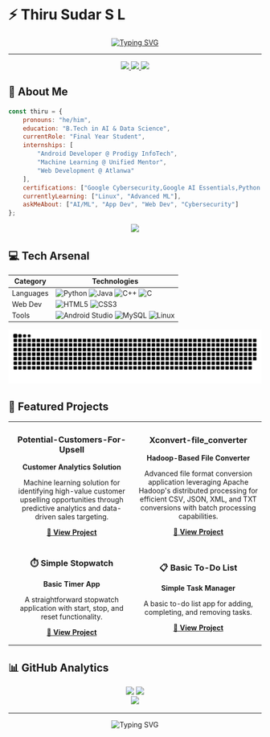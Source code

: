 # ⚡ Thiru Sudar S L

<div align="center">
  
[![Typing SVG](https://readme-typing-svg.herokuapp.com?font=Poppins&weight=700&size=28&pause=1000&color=00E9F7&center=true&vCenter=true&random=false&width=600&lines=AI+%26+Data+Science+Student+🎓;Android+Developer+📱;Machine+Learning+Enthusiast+🤖;Full+Stack+Developer+💻)](https://git.io/typing-svg)

-------------------

<p align="center">
    <a href="https://www.linkedin.com/in/thirusudar">
        <img src="https://img.shields.io/badge/LinkedIn-0077B5?style=for-the-badge&logo=linkedin&logoColor=white"/>
    </a>
    <a href="mailto:your.email@example.com">
        <img src="https://img.shields.io/badge/Gmail-D14836?style=for-the-badge&logo=gmail&logoColor=white"/>
    </a>
    <img src="https://komarev.com/ghpvc/?username=thirusudar03092003&style=for-the-badge&color=00e9f7"/>
</p>

</div>

## 🚀 About Me

```javascript
const thiru = {
    pronouns: "he/him",
    education: "B.Tech in AI & Data Science",
    currentRole: "Final Year Student",
    internships: [
        "Android Developer @ Prodigy InfoTech",
        "Machine Learning @ Unified Mentor",
        "Web Development @ Atlanwa"
    ],
    certifications: ["Google Cybersecurity,Google AI Essentials,Python Crash Course Certificate,Power BI & Tableau for Data Visualization"],
    currentlyLearning: ["Linux", "Advanced ML"],
    askMeAbout: ["AI/ML", "App Dev", "Web Dev", "Cybersecurity"]
};
```

<div align="center">
  <img src="https://github-stats-alpha.vercel.app/api?username=thirusudar03092003&cc=22272e&tc=37BCF6&ic=fff&bc=0000" width="600">
</div>

## 💻 Tech Arsenal 

<div align="center">

| Category | Technologies |
|----------|-------------|
| Languages | ![Python](https://img.shields.io/badge/Python-3776AB?style=for-the-badge&logo=python&logoColor=white) ![Java](https://img.shields.io/badge/Java-ED8B00?style=for-the-badge&logo=openjdk&logoColor=white) ![C++](https://img.shields.io/badge/C++-00599C?style=for-the-badge&logo=c%2B%2B&logoColor=white) ![C](https://img.shields.io/badge/C-00599C?style=for-the-badge&logo=c&logoColor=white) |
| Web Dev | ![HTML5](https://img.shields.io/badge/HTML5-E34F26?style=for-the-badge&logo=html5&logoColor=white) ![CSS3](https://img.shields.io/badge/CSS3-1572B6?style=for-the-badge&logo=css3&logoColor=white) |
| Tools | ![Android Studio](https://img.shields.io/badge/Android_Studio-3DDC84?style=for-the-badge&logo=android-studio&logoColor=white) ![MySQL](https://img.shields.io/badge/MySQL-00000F?style=for-the-badge&logo=mysql&logoColor=white) ![Linux](https://img.shields.io/badge/Linux-FCC624?style=for-the-badge&logo=linux&logoColor=black) |

</div>

![snake gif](https://github.com/thirusudar03092003/thirusudar03092003/blob/output/github-snake-dark.svg)

## 🎯 Featured Projects

<div align="center">
<table>
<tr>
<td width="50%">
<h3 align="center">Potential-Customers-For-Upsell
</h3>
<p align="center"><strong>Customer Analytics Solution</strong></p>
<p align="center">Machine learning solution for identifying high-value customer upselling opportunities through predictive analytics and data-driven sales targeting.</p>
<p align="center">
<a href="https://github.com/thirusudar03092003/Potential-Customers-For-Upsell.git" target="_blank"><strong>🔗 View Project</strong></a>
</p>
</td>
<td width="50%">
<h3 align="center">Xconvert-file_converter</h3>
<p align="center"><strong>Hadoop-Based File Converter</strong></p>
<p align="center">Advanced file format conversion application leveraging Apache Hadoop's distributed processing for efficient CSV, JSON, XML, and TXT conversions with batch processing capabilities.</p>
<p align="center">
<a href="https://github.com/thirusudar03092003/Xconvert-file_converter.git" target="_blank"><strong>🔗 View Project</strong></a>
</p>
</td>
</tr>
<tr>
<td width="50%">
<h3 align="center">⏱️ Simple Stopwatch</h3>
<p align="center"><strong>Basic Timer App</strong></p>
<p align="center">A straightforward stopwatch application with start, stop, and reset functionality.</p>
<p align="center">
<a href="https://github.com/thirusudar03092003/PRODIGY_AD_03.git" target="_blank"><strong>🔗 View Project</strong></a>
</p>
</td>
<td width="50%">
<h3 align="center">📋 Basic To-Do List</h3>
<p align="center"><strong>Simple Task Manager</strong></p>
<p align="center">A basic to-do list app for adding, completing, and removing tasks.</p>
<p align="center">
<a href="https://github.com/thirusudar03092003/PRODIGY_AD_02.git" target="_blank"><strong>🔗 View Project</strong></a>
</p>
</td>
</tr>
</table>
</div>

## 📊 GitHub Analytics

<div align="center">
  <img height="180em" src="https://github-readme-stats.vercel.app/api?username=thirusudar03092003&show_icons=true&theme=tokyonight&include_all_commits=true&count_private=true"/>
  <img height="180em" src="https://github-readme-streak-stats.herokuapp.com/?user=thirusudar03092003&theme=tokyonight"/>
</div>

<div align="center">
  <img src="https://github-readme-stats.vercel.app/api/top-langs/?username=thirusudar03092003&layout=compact&theme=tokyonight"/>
</div>

---

<div align="center">
  <img src="https://readme-typing-svg.herokuapp.com?font=Poppins&size=20&pause=1000&color=00E9F7&center=true&vCenter=true&random=false&width=500&lines=Building+intelligent+solutions+for+tomorrow...✨" alt="Typing SVG" />
</div>
